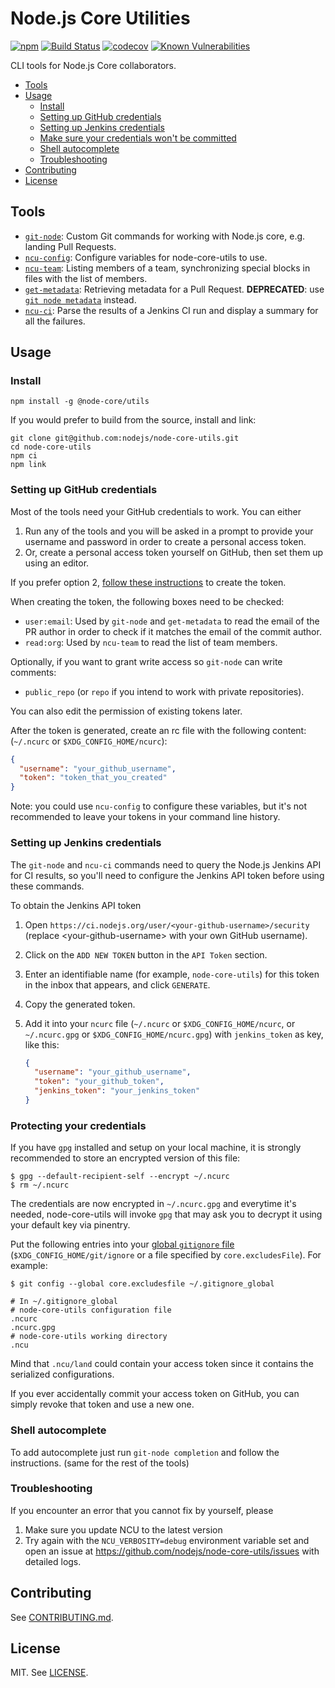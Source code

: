 # Node.js Core Utilities
[![npm](https://img.shields.io/npm/v/@node-core/utils.svg?style=flat-square)](https://npmjs.org/package/@node-core/utils)
[![Build Status](https://img.shields.io/github/actions/workflow/status/nodejs/node-core-utils/nodejs.yml?branch=main&style=flat-square)](https://github.com/nodejs/node-core-utils/workflows/Node.js%20CI/badge.svg?branch=main)
[![codecov](https://img.shields.io/codecov/c/github/nodejs/node-core-utils.svg?style=flat-square)](https://codecov.io/gh/nodejs/node-core-utils)
[![Known Vulnerabilities](https://snyk.io/test/github/nodejs/node-core-utils/badge.svg?style=flat-square)](https://snyk.io/test/github/nodejs/node-core-utils)

CLI tools for Node.js Core collaborators.

<!-- TOC -->

- [Tools](#tools)
- [Usage](#usage)
  - [Install](#install)
  - [Setting up GitHub credentials](#setting-up-github-credentials)
  - [Setting up Jenkins credentials](#setting-up-jenkins-credentials)
  - [Make sure your credentials won't be committed](#make-sure-your-credentials-wont-be-committed)
  - [Shell autocomplete](#shell-autocomplete)
  - [Troubleshooting](#troubleshooting)
- [Contributing](#contributing)
- [License](#license)

<!-- /TOC -->

## Tools

- [`git-node`](./docs/git-node.md): Custom Git commands for working with Node.js
  core, e.g. landing Pull Requests.
- [`ncu-config`](./docs/ncu-config.md): Configure variables for node-core-utils
  to use.
- [`ncu-team`](./docs/ncu-team.md): Listing members of a team, synchronizing
  special blocks in files with the list of members.
- [`get-metadata`](./docs/get-metadata.md): Retrieving metadata for a Pull Request.
  **DEPRECATED**: use [`git node metadata`](./docs/git-node.md#git-node-metadata)
  instead.
- [`ncu-ci`](./docs/ncu-ci.md): Parse the results of a Jenkins CI run and display a summary for all the failures.

## Usage

### Install

```
npm install -g @node-core/utils
```

If you would prefer to build from the source, install and link:

```
git clone git@github.com:nodejs/node-core-utils.git
cd node-core-utils
npm ci
npm link
```

### Setting up GitHub credentials

Most of the tools need your GitHub credentials to work. You can either

1. Run any of the tools and you will be asked in a prompt to provide your
   username and password in order to create a personal access token.
2. Or, create a personal access token yourself on GitHub, then set them up
   using an editor.


If you prefer option 2, [follow these instructions](https://help.github.com/articles/creating-a-personal-access-token-for-the-command-line/)
to create the token.

When creating the token, the following boxes need to be checked:

- `user:email`: Used by `git-node` and `get-metadata` to read the email of the
  PR author in order to check if it matches the email of the commit author.
- `read:org`: Used by `ncu-team` to read the list of team members.

Optionally, if you want to grant write access so `git-node` can write comments:

- `public_repo` (or `repo` if you intend to work with private repositories).

You can also edit the permission of existing tokens later.

After the token is generated, create an rc file with the following content:
(`~/.ncurc` or `$XDG_CONFIG_HOME/ncurc`):

```json
{
  "username": "your_github_username",
  "token": "token_that_you_created"
}
```

Note: you could use `ncu-config` to configure these variables, but it's not
recommended to leave your tokens in your command line history.

### Setting up Jenkins credentials

The `git-node` and `ncu-ci` commands need to query the Node.js Jenkins API for
CI results, so you'll need to configure the Jenkins API token before using
these commands.

To obtain the Jenkins API token

1. Open
   `https://ci.nodejs.org/user/<your-github-username>/security` (replace
   \<your-github-username\> with your own GitHub username).
2. Click on the `ADD NEW TOKEN` button in the `API Token` section.
3. Enter an identifiable name (for example, `node-core-utils`) for this
   token in the inbox that appears, and click `GENERATE`.
4. Copy the generated token.
5. Add it into your `ncurc` file (`~/.ncurc` or `$XDG_CONFIG_HOME/ncurc`, or
   `~/.ncurc.gpg` or `$XDG_CONFIG_HOME/ncurc.gpg`) with `jenkins_token` as key,
   like this:

   ```json
   {
     "username": "your_github_username",
     "token": "your_github_token",
     "jenkins_token": "your_jenkins_token"
   }
   ```

### Protecting your credentials

If you have `gpg` installed and setup on your local machine, it is strongly recommended
to store an encrypted version of this file:

```console
$ gpg --default-recipient-self --encrypt ~/.ncurc
$ rm ~/.ncurc
```

The credentials are now encrypted in `~/.ncurc.gpg` and everytime it's needed,
node-core-utils will invoke `gpg` that may ask you to decrypt it using
your default key via pinentry.

Put the following entries into your
[global `gitignore` file](https://git-scm.com/docs/git-config#Documentation/git-config.txt-coreexcludesFile)
(`$XDG_CONFIG_HOME/git/ignore` or a file specified by `core.excludesFile`). For example:

```console
$ git config --global core.excludesfile ~/.gitignore_global
```

```
# In ~/.gitignore_global
# node-core-utils configuration file
.ncurc
.ncurc.gpg
# node-core-utils working directory
.ncu
```

Mind that `.ncu/land` could contain your access token since it contains the
serialized configurations.

If you ever accidentally commit your access token on GitHub, you can simply
revoke that token and use a new one.

### Shell autocomplete

To add autocomplete just run `git-node completion` and follow the instructions.
(same for the rest of the tools)

### Troubleshooting

If you encounter an error that you cannot fix by yourself, please

1. Make sure you update NCU to the latest version
2. Try again with the `NCU_VERBOSITY=debug` environment variable set and
   open an issue at https://github.com/nodejs/node-core-utils/issues with
   detailed logs.

## Contributing

See [CONTRIBUTING.md](./CONTRIBUTING.md).

## License

MIT. See [LICENSE](./LICENSE).
